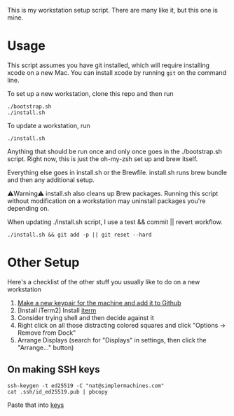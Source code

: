 This is my workstation setup script. There are many like it, but this one is mine.

# Usage

This script assumes you have git installed, which will require installing xcode on a new Mac.
You can install xcode by running `git` on the command line.

To set up a new workstation, clone this repo and then run

```
./bootstrap.sh
./install.sh
```

To update a workstation, run
```
./install.sh
```

Anything that should be run once and only once goes in the ./bootstrap.sh script. Right now, this is just the oh-my-zsh set up and brew itself.

Everything else goes in install.sh or the Brewfile. install.sh runs brew bundle and then any additional setup.

⚠️Warning⚠️
install.sh also cleans up Brew packages. Running this script without modification on a workstation may uninstall packages you're depending on. 

When updating ./install.sh script, I use a test && commit || revert workflow.

```
./install.sh && git add -p || git reset --hard
```

# Other Setup
Here's a checklist of the other stuff you usually like to do on a new workstation

1. [Make a new keypair for the machine and add it to Github](https://docs.github.com/en/authentication/connecting-to-github-with-ssh/generating-a-new-ssh-key-and-adding-it-to-the-ssh-agent) 
3. [Install iTerm2] Install [iterm](https://iterm2.com)
4. Consider trying shell and then decide against it
5. Right click on all those distracting colored squares and click "Options -> Remove from Dock"
6. Arrange Displays (search for "Displays" in settings, then click the "Arrange..." button)

## On making SSH keys
```
ssh-keygen -t ed25519 -C "nat@simplermachines.com"
cat .ssh/id_ed25519.pub | pbcopy
```
Paste that into [keys](https://github.com/settings/keys)

